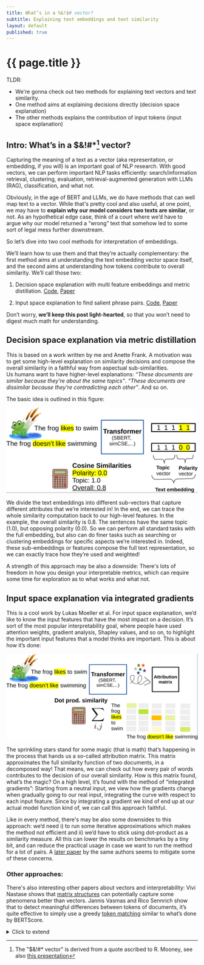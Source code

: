 ```yaml
---
title: What’s in a %&!$# vector? 
subtitle: Explaining text embeddings and text similarity
layout: default
published: true
---
```


# {{ page.title }}

TLDR: 

- We're gonna check out two methods for explaining text vectors and text similarity.
- One method aims at explaining decisions directly (decision space explanation)
- The other methods explains the contribution of input tokens (input space explanation)

## Intro: What’s in a $&!#\*[^1] vector?

Capturing the meaning of a text as a vector (aka representation, or embedding, if you will) is an important goal of NLP research. With good vectors, we can perform important NLP tasks efficiently: search/information retrieval, clustering, evaluation, retrieval-augmented generation with LLMs (RAG), classification, and what not. 

Obviously, in the age of BERT and LLMs, we do have methods that can well map text to a vector. While that's pretty cool and also useful, at one point, we may have to **explain why our model considers two texts are similar**, or not. As an hypothetical edge case, think of a court where we’d have to argue why our model returned a “wrong” text that somehow led to some sort of legal mess further downstream.

So let’s dive into two cool methods for interpretation of embeddings. 

We’ll learn how to use them and that they’re actually complementary: the first method aims at understanding the text embedding vector space itself, and the second aims at understanding how tokens contribute to overall similarity. 
We’ll call those two:

1. Decision space explanation with multi feature embeddings and metric distillation. [Code](https://github.com/flipz357/S3BERT), [Paper](https://aclanthology.org/2022.aacl-main.48)

2. Input space explanation to find salient phrase pairs. [Code](https://github.com/lucasmllr/xsbert), [Paper](https://aclanthology.org/2023.emnlp-main.980)

Don’t worry, **we’ll keep this post light-hearted**, so that you won’t need to digest much math for understanding.

## Decision space explanation via metric distillation

This is based on a work written by me and Anette Frank. A motivation was to get some high-level explanation on similarity decisions and compose the overall similarity in a faithful way from aspectual sub-similarities.  
Us humans want to have higher-level explanations: *“These documents are similar because they’re about the same topics”*. *“These documents are dissimilar because they’re contradicting each other”*. And so on.

The basic idea is outlined in this figure:

![Vector partitioning](/assets/img/blog/partition-crop.png)

We divide the text embeddings into different sub-vectors that capture different attributes that we’re interested in! In the end, we can trace the whole similarity computation back to our high-level features. In the example, the overall similarity is 0.8. The sentences have the same topic (1.0), but opposing polarity (0.0). So we can perform all standard tasks with the full embedding, but also can do finer tasks such as searching or clustering embeddings for specific aspects we’re interested in. Indeed, these sub-embeddings or features compose the full text representation, so we can exactly trace how they’re used and weighted!

A strength of this approach may be also a downside: There's lots of freedom in how you design your interpretable metrics, which can require some time for exploration as to what works and what not.

## Input space explanation via integrated gradients

This is a cool work by Lukas Moeller et al. For input space explanation, we’d like to know the input features that have the most impact on a decision. It’s sort of the most popular interpretability goal, where people have used attention weights, gradient analysis, Shapley values, and so on, to highlight the important input features that a model thinks are important. This is about how it’s done:

![Token attribution](/assets/img/blog/attribution-crop.png)

The sprinkling stars stand for some magic (that is math) that’s happening in the process that hands us a so-called attribution matrix. This matrix approximates the full similarity function of two documents, in a decomposed way! That means, we can check out how every pair of words contributes to the decision of our overall similarity. How is this matrix found, what’s the magic? On a high level, it’s found with the method of “integrated gradients”: Starting from a neutral input, we view how the gradients change when gradually going to our real input, integrating the curve with respect to each input feature. Since by integrating a gradient we kind of end up at our actual model function kind of, we can call this approach faithful. 

Like in every method, there's may be also some downsides to this approach: we’d need i) to run some iterative approximations which makes the method not efficient and ii) we’d have to stick using dot-product as a similarity measure. All this can lower the results on benchmarks by a tiny bit, and can reduce the practical usage in case we want to run the method for a lot of pairs. A [later paper](https://arxiv.org/abs/2402.02883) by the same authors seems to mitigate some of these concerns.

### Other approaches:

There's also interesting other papers about vectors and interpretability: Vivi Nastase shows that [matrix structures](https://arxiv.org/abs/2312.09890) can potentially capture some phenomena better than vectors. Jannis Vasmas and Rico Sennrich show that to detect meaningful differences between tokens of documents, it’s quite effective to simply use a greedy [token matching](https://arxiv.org/abs/2305.13303) similar to what’s done by BERTScore.

<details markdown="1"> 
<summary> Click to extend </summary>

[SBERT studies Meaning Representations: Decomposing Sentence Embeddings into Explainable Semantic Features](https://aclanthology.org/2022.aacl-main.48) (Opitz & Frank, AACL-IJCNLP 2022)

[An Attribution Method for Siamese Encoders](https://aclanthology.org/2023.emnlp-main.980) (Moeller et al., EMNLP 2023)


</details>


[^1]: The "$&!#* vector" is derived from a quote ascribed to R. Mooney, see also [this presentation](https://aclanthology.org/attachments/P18-1198.Presentation.pdf)



